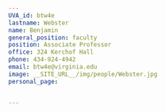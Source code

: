 ```yaml
---
UVA_id: btw4e
lastname: Webster
name: Benjamin
general_position: faculty
position: Associate Professor
office: 324 Kerchof Hall
phone: 434-924-4942
email: btw4e@virginia.edu
image: __SITE_URL__/img/people/Webster.jpg
personal_page:


---
```

